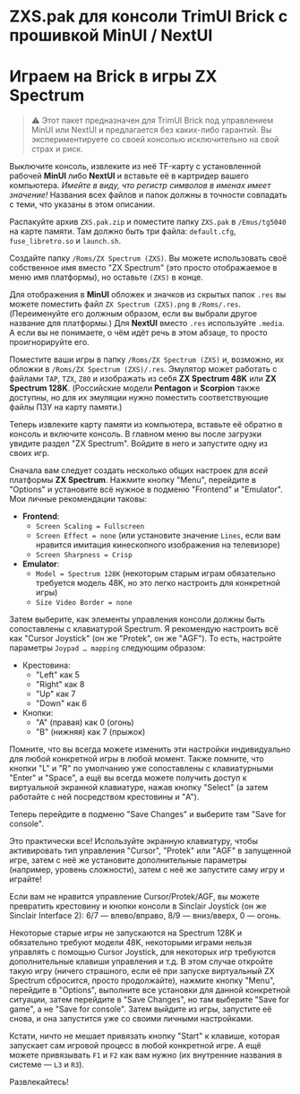 # ZXS.pak для консоли TrimUI Brick с прошивкой MinUI / NextUI

# Играем на Brick в игры ZX Spectrum

> ⚠️ Этот пакет предназначен для TrimUI Brick под управлением MinUI или NextUI и предлагается без каких-либо гарантий. Вы экспериментируете со своей консолью исключительно на свой страх и риск.

Выключите консоль, извлеките из неё TF-карту с установленной рабочей **MinUI** либо **NextUI** и вставьте её в картридер вашего компьютера. *Имейте в виду, что регистр символов в именах имеет значение!* Названия всех файлов и папок должны в точности совпадать с теми, что указаны в этом описании.

Распакуйте архив `ZXS.pak.zip` и поместите папку `ZXS.pak` в `/Emus/tg5040` на карте памяти. Там должно быть три файла: `default.cfg`, `fuse_libretro.so` и `launch.sh`.

Создайте папку `/Roms/ZX Spectrum (ZXS)`. Вы можете использовать своё собственное имя вместо "ZX Spectrum" (это просто отображаемое в меню имя платформы), но оставьте `(ZXS)` в конце.

Для отображения в **MinUI** обложек и значков из скрытых папок `.res` вы можете поместить файл `ZX Spectrum (ZXS).png` в `/Roms/.res`. (Переименуйте его должным образом, если вы выбрали другое название для платформы.) Для **NextUI** вместо `.res` используйте `.media`. А если вы не понимаете, о чём идёт речь в этом абзаце, то просто проигнорируйте его.

Поместите ваши игры в папку `/Roms/ZX Spectrum (ZXS)` и, возможно, их обложки в `/Roms/ZX Spectrum (ZXS)/.res`. Эмулятор может работать с файлами `TAP`, `TZX`, `Z80` и изображать из себя **ZX Spectrum 48K** или **ZX Spectrum 128K**. (Российские модели **Pentagon** и **Scorpion** также доступны, но для их эмуляции нужно поместить соответствующие файлы ПЗУ на карту памяти.)

Теперь извлеките карту памяти из компьютера, вставьте её обратно в консоль и включите консоль. В главном меню вы после загрузки увидите раздел "ZX Spectrum". Войдите в него и запустите одну из своих игр.

Сначала вам следует создать несколько общих настроек для *всей* платформы **ZX Spectrum**. Нажмите кнопку "Menu", перейдите в "Options" и установите всё нужное в подменю "Frontend" и "Emulator". Мои личные рекомендации таковы:

- **Frontend**:
	- `Screen Scaling = Fullscreen`
	- `Screen Effect = none` (или установите значение `Lines`, если вам нравится имитация кинескопного изображения на телевизоре)
	- `Screen Sharpness = Crisp`
- **Emulator**:
	- `Model = Spectrum 128K` (некоторым старым играм обязательно требуется модель 48K, но это легко настроить для конкретной игры)
	- `Size Video Border = none`

Затем выберите, как элементы управления консоли должны быть сопоставлены с клавиатурой Spectrum. Я рекомендую настроить всё как "Cursor Joystick" (он же "Protek", он же "AGF"). То есть, настройте параметры `Joypad … mapping` следующим образом:

- Крестовина:
	- "Left" как 5
	- "Right" как 8
	- "Up" как 7
	- "Down" как 6
- Кнопки:
	- "A" (правая) как 0 (огонь)
	- "B" (нижняя) как 7 (прыжок)

Помните, что вы всегда можете изменить эти настройки индивидуально для любой конкретной игры в любой момент. Также помните, что кнопки "L" и "R" по умолчанию уже сопоставлены с клавиатурными "Enter" и "Space", а ещё вы всегда можете получить доступ к виртуальной экранной клавиатуре, нажав кнопку "Select" (а затем работайте с ней посредством крестовины и "A").

Теперь перейдите в подменю "Save Changes" и выберите там "Save for console".

Это практически все! Используйте экранную клавиатуру, чтобы активировать тип управления "Cursor", "Protek" или "AGF" в запущенной игре, затем с неё же установите дополнительные параметры (например, уровень сложности), затем с неё же запустите саму игру и играйте!

Если вам не нравится управление Cursor/Protek/AGF, вы можете превратить крестовину и кнопки консоли в Sinclair Joystick (он же Sinclair Interface 2): 6/7 — влево/вправо, 8/9 — вниз/вверх, 0 — огонь.

Некоторые старые игры не запускаются на Spectrum 128K и обязательно требуют модели 48K, некоторыми играми нельзя управлять с помощью Cursor Joystick, для некоторых игр требуются дополнительные клавиши управления и т.д. В этом случае откройте такую игру (ничего страшного, если её при запуске виртуальный ZX Spectrum сбросится, просто продолжайте), нажмите кнопку "Menu", перейдите в "Options", выполните все установки для данной конкретной ситуации, затем перейдите в "Save Changes", но там выберите "Save for game", а не "Save for console". Затем выйдите из игры, запустите её снова, и она запустится уже со своими личными настройками.

Кстати, ничто не мешает привязать кнопку "Start" к клавише, которая запускает сам игровой процесс в любой конкретной игре. А ещё можете привязывать `F1` и `F2` как вам нужно (их внутренние названия в системе — `L3` и `R3`).

Развлекайтесь!
